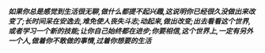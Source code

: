 ***如果你总是感觉到生活很无聊,做什么都提不起兴趣,这说明你已经很久没做出来改变了;长时间呆在安逸去,难免使人丧失斗志;动起来,做出改变;出去看看这个世界,或者学习一个新的技能;让你自己始终都在进步;你要相信,这个世界上,一定有另外一个人,做着你不敢做的事情,过着你想要的生活***